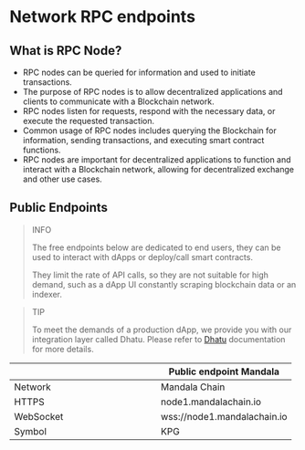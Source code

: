 # Network RPC endpoints

## What is RPC Node?[​](https://docs.astar.network/docs/build/environment/endpoints#what-is-rpc-node) <a href="#what-is-rpc-node" id="what-is-rpc-node"></a>

- RPC nodes can be queried for information and used to initiate transactions.
- The purpose of RPC nodes is to allow decentralized applications and clients to communicate with a Blockchain network.
- RPC nodes listen for requests, respond with the necessary data, or execute the requested transaction.
- Common usage of RPC nodes includes querying the Blockchain for information, sending transactions, and executing smart contract functions.
- RPC nodes are important for decentralized applications to function and interact with a Blockchain network, allowing for decentralized exchange and other use cases.

## Public Endpoints <a href="#public-endpoints" id="public-endpoints"></a>

> INFO
>
> The free endpoints below are dedicated to end users, they can be used to interact with dApps or deploy/call smart contracts.
>
> They limit the rate of API calls, so they are not suitable for high demand, such as a dApp UI constantly scraping blockchain data or an indexer.

> TIP
>
> To meet the demands of a production dApp, we provide you with our integration layer called Dhatu. Please refer to [Dhatu](../integration-layer.md) documentation for more details.

<table><thead><tr><th width="241"></th><th>Public endpoint Mandala</th></tr></thead><tbody><tr><td>Network</td><td>Mandala Chain </td></tr><tr><td>HTTPS</td><td>node1.mandalachain.io</td></tr><tr><td>WebSocket</td><td>wss://node1.mandalachain.io</td></tr><tr><td>Symbol</td><td>KPG</td></tr></tbody></table>

